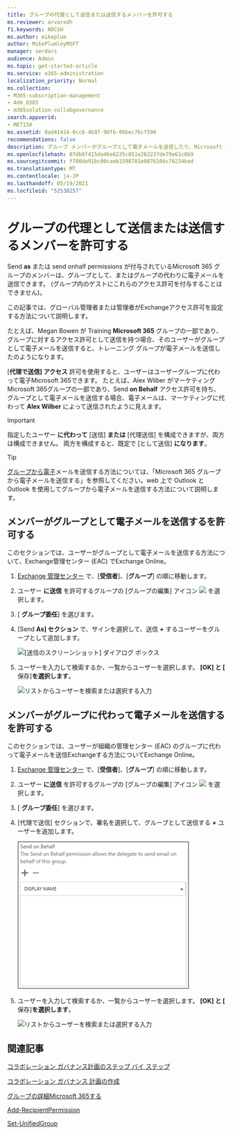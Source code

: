 ```yaml
---
title: グループの代理として送信または送信するメンバーを許可する
ms.reviewer: arvaradh
f1.keywords: NOCSH
ms.author: mikeplum
author: MikePlumleyMSFT
manager: serdars
audience: Admin
ms.topic: get-started-article
ms.service: o365-administration
localization_priority: Normal
ms.collection:
- M365-subscription-management
- Adm_O365
- m365solution-collabgovernance
search.appverid:
- MET150
ms.assetid: 0ad41414-0cc6-4b97-90fb-06bec7bcf590
recommendations: false
description: グループ メンバーがグループとして電子メールを送信したり、Microsoft 365グループに代わって電子メールを送信Microsoft 365する方法についてMicrosoft 365します。
ms.openlocfilehash: 07db8f415da46e6235c051e262237de79e61c8b9
ms.sourcegitcommit: f780de91bc00caeb1598781e0076106c76234bad
ms.translationtype: MT
ms.contentlocale: ja-JP
ms.lasthandoff: 05/19/2021
ms.locfileid: "52538257"
---
```

# <a name="allow-members-to-send-as-or-send-on-behalf-of-a-group"></a>グループの代理として送信または送信するメンバーを許可する

Send **as** または send onhalf permissions が付与されているMicrosoft 365 グループのメンバーは、グループとして、またはグループの代わりに電子メールを送信できます。 (グループ内のゲストにこれらのアクセス許可を付与することはできません)。

この記事では、グローバル管理者または管理者がExchangeアクセス許可を設定する方法について説明します。
  
たとえば、Megan Bowen が Training **Microsoft 365** グループの一部であり、グループに対するアクセス許可として送信を持つ場合、そのユーザーがグループとして電子メールを送信すると、トレーニング グループが電子メールを送信したのようになります。 
  
[**代理で送信] アクセス** 許可を使用すると、ユーザーはユーザーグループに代わって電子Microsoft 365できます。 たとえば、Alex Wilber がマーケティング Microsoft 365グループの一部であり、Send **on Behalf** アクセス許可を持ち、グループとして電子メールを送信する場合、電子メールは、マーケティングに代わって **Alex Wilber** によって送信されたように見えます。

> [!IMPORTANT]
> 指定したユーザー **に代わって** [送信] **または** [代理送信] を構成できますが、両方は構成できません。 両方を構成すると、既定で [として送信] **になります**。

> [!TIP]
> [グループから電子](https://support.microsoft.com/office/0f4964af-aec6-484b-a65c-0434df8cdb6b)メールを送信する方法については、「Microsoft 365 グループから電子メールを送信する」を参照してください。web 上で Outlook と Outlook を使用してグループから電子メールを送信する方法について説明します。
    
## <a name="allow-members-to-send-email-as-a-group"></a>メンバーがグループとして電子メールを送信するを許可する

このセクションでは、ユーザーがグループとして電子メールを送信する方法について、Exchange管理センター [](https://go.microsoft.com/fwlink/p/?linkid=2059104) (EAC) でExchange Online。
  
1. <a href="https://go.microsoft.com/fwlink/p/?linkid=2059104" target="_blank">Exchange 管理センター</a> で、[**受信者**]、[**グループ**] の順に移動します。
    
2. ユーザー **に送信** を許可するグループの [グループの編集] アイコン ![ ](../media/0cfcb590-dc51-4b4f-9276-bb2ce300d87e.png) を選択します。   
    
3. [ **グループ委任**] を選びます。
    
4. [Send **As] セクション** で、サインを選択して、送信 **+** するユーザーをグループとして追加します。 
    
    ![[送信のスクリーンショット] ダイアログ ボックス](../media/1df167f6-1eff-4f98-9ecd-4230fab46557.png)
  
5. ユーザーを入力して検索するか、一覧からユーザーを選択します。 **[OK] と [** 保存]**を選択します**。
    
    ![リストからユーザーを検索または選択する入力](../media/522919cf-664c-4a25-8076-c51c8c9fbe43.png)
  
## <a name="allow-members-to-send-email-on-behalf-of-a-group"></a>メンバーがグループに代わって電子メールを送信するを許可する

このセクションでは、ユーザーが組織の管理センター (EAC) のグループに代わって電子メールを送信Exchangeする方法についてExchange Online。
  
1. <a href="https://go.microsoft.com/fwlink/p/?linkid=2059104" target="_blank">Exchange 管理センター</a> で、[**受信者**]、[**グループ**] の順に移動します。
    
2. ユーザー **に送信** を許可するグループの [グループの編集] アイコン ![ ](../media/0cfcb590-dc51-4b4f-9276-bb2ce300d87e.png) を選択します。 
    
3. [ **グループ委任**] を選びます。
    
4. [代理で送信] セクションで、署名を選択して、グループとして送信する **+** ユーザーを追加します。 
    
    ![ダイアログの代わりに送信のスクリーンショット](../media/2bae0579-8907-4d6b-8920-ddd6555897b4.png)
  
5. ユーザーを入力して検索するか、一覧からユーザーを選択します。 **[OK] と [** 保存]**を選択します**。
    
    ![リストからユーザーを検索または選択する入力](../media/522919cf-664c-4a25-8076-c51c8c9fbe43.png)

## <a name="related-articles"></a>関連記事

[コラボレーション ガバナンス計画のステップ バイ ステップ](collaboration-governance-overview.md#collaboration-governance-planning-step-by-step)

[コラボレーション ガバナンス 計画の作成](collaboration-governance-first.md)

[グループの詳細Microsoft 365する](https://support.microsoft.com/office/b565caa1-5c40-40ef-9915-60fdb2d97fa2)

[Add-RecipientPermission](/powershell/module/exchange/add-recipientpermission)

[Set-UnifiedGroup](/powershell/module/exchange/set-unifiedgroup)